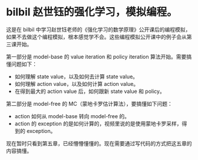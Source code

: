 <!--
 * @Author: zuweie jojoe.wei@gmail.com
 * @Date: 2025-08-22 10:02:30
 * @LastEditors: zuweie jojoe.wei@gmail.com
 * @LastEditTime: 2025-08-22 10:18:04
 * @FilePath: /boring-code/src/reinforce_learning/readme.md
 * @Description: 这是默认设置,请设置`customMade`, 打开koroFileHeader查看配置 进行设置: https://github.com/OBKoro1/koro1FileHeader/wiki/%E9%85%8D%E7%BD%AE
-->
# bilbil 赵世钰的强化学习，模拟编程。
这是在 bilbil 中学习赵世钰老师的《强化学习的数学原理》公开课后的编程模拟，如果不去做这个编程模拟，根本感觉学不会。这些编程模拟公开课中的例子会从第三课开始。

第一部分是 model-base 的 value iteration 和 policy iteration 算法开始。需要搞懂问题如下：
- 如何理解 state value，以及如何去计算 state value。
- 如何理解 action value，以及如何计算 action value。
- 在得到最大的 action value 后，如何跟新 state value 和 policy。

第二部分是 model-free 的 MC（蒙地卡罗估计算法），要搞懂如下问题：
- action 如何从 model-base 转向 model-free 的。
- action 的 exception 的是如何计算的，视频里说的是使用蒙地卡罗采样，得到的 exception。
  
现在暂时只看到第五章，已经懵懵懂懂的。现在需要通过写代码的方式把这五章的内容搞懂。
